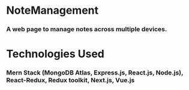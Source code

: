 # NoteManagement
### A web page to manage notes across multiple devices.

# Technologies Used
### Mern Stack (MongoDB Atlas, Express.js, React.js, Node.js), React-Redux, Redux toolkit, Next.js, Vue.js
